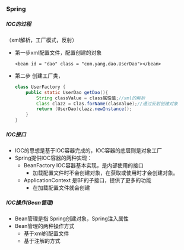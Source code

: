 ###                                Spring

##### IOC的过程

（xml解析，工厂模式，反射）

* 第一步xml配置文件，配置创建的对象

  ```xm
  <bean id = "dao" class = "com.yang.dao.UserDao"></bean>
  ```

* 第二步 创建工厂类，

  ```java
  class UserFactory {
      public static UserDao getDao(){
          String classValue = class属性值;//xml的解析
          Class clazz = Clas.forName(clasValue);//通过反射创建对象
          return (UserDao)clazz.newInstance();
      }
  }
  ```

##### IOC接口

* IOC的思想是基于IOC容器完成的，IOC容器的底层则是对象工厂
* Spring提供IOC容器的两种实现：
  * BeanFactory IOC容器基本实现，是内部使用的接口
    * 加载配置文件时不会创建对象，在获取或使用时才会创建对象。
  * ApplicationContext 是BF的子接口，提供了更多的功能
    * 在加载配置文件就会创建

##### IOC操作(Bean管理)

* Bean管理是指 Spring创建对象，Spring注入属性
* Bean管理的两种操作方式
  * 基于xml的配置文件
  * 基于注解的方式